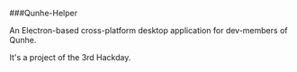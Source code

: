 ###Qunhe-Helper

An Electron-based cross-platform desktop application for dev-members of Qunhe.

It's a project of the 3rd Hackday.



